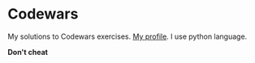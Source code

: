 # Codewars
My solutions to Codewars exercises. [My profile](https://www.codewars.com/users/Necaro). I use python language.

**Don't cheat**


